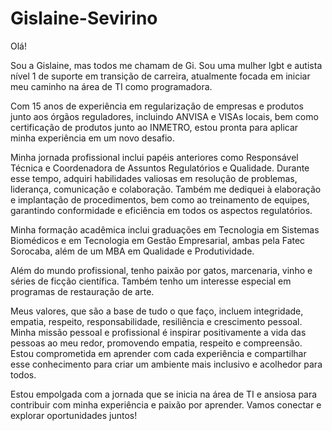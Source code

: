 # Gislaine-Sevirino

Olá!

Sou a Gislaine, mas todos me chamam de Gi. 
Sou uma mulher lgbt e autista nível 1 de suporte em transição de carreira, atualmente focada em iniciar meu caminho na área de TI como programadora.

Com 15 anos de experiência em regularização de empresas e produtos junto aos órgãos reguladores, incluindo ANVISA e VISAs locais, bem como certificação de produtos junto ao INMETRO, estou pronta para aplicar minha experiência em um novo desafio.

Minha jornada profissional inclui papéis anteriores como Responsável Técnica e Coordenadora de Assuntos Regulatórios e Qualidade. Durante esse tempo, adquiri habilidades valiosas em resolução de problemas, liderança, comunicação e colaboração. Também me dediquei à elaboração e implantação de procedimentos, bem como ao treinamento de equipes, garantindo conformidade e eficiência em todos os aspectos regulatórios.

Minha formação acadêmica inclui graduações em Tecnologia em Sistemas Biomédicos e em Tecnologia em Gestão Empresarial, ambas pela Fatec Sorocaba, além de um MBA em Qualidade e Produtividade.

Além do mundo profissional, tenho paixão por gatos, marcenaria, vinho e séries de ficção científica. Também tenho um interesse especial em programas de restauração de arte.

Meus valores, que são a base de tudo o que faço, incluem integridade, empatia, respeito, responsabilidade, resiliência e crescimento pessoal. Minha missão pessoal e profissional é inspirar positivamente a vida das pessoas ao meu redor, promovendo empatia, respeito e compreensão. Estou comprometida em aprender com cada experiência e compartilhar esse conhecimento para criar um ambiente mais inclusivo e acolhedor para todos.

Estou empolgada com a jornada que se inicia na área de TI e ansiosa para contribuir com minha experiência e paixão por aprender. Vamos conectar e explorar oportunidades juntos!
